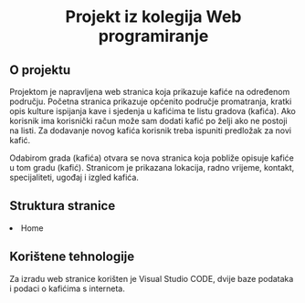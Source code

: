 <h1 align="center">Projekt iz kolegija Web programiranje</h1>
<h2>O projektu</h2>
<p>Projektom je napravljena web stranica koja prikazuje kafiće na određenom području. Početna stranica prikazuje općenito područje promatranja, kratki opis kulture ispijanja kave i sjedenja u kafićima te listu gradova (kafića). Ako korisnik ima korisnički račun može sam dodati kafić po želji ako ne postoji na listi. Za dodavanje novog kafića korisnik treba ispuniti predložak za novi kafić.</p>
<p>Odabirom grada (kafića) otvara se nova stranica koja pobliže opisuje kafiće u tom gradu (kafić). Stranicom je prikazana lokacija, radno vrijeme, kontakt, specijaliteti, ugođaj i izgled kafića.</p>
<h2>Struktura stranice</h2>
<li>Home</li>


<h2>Korištene tehnologije</h2>
<p>Za izradu web stranice korišten je Visual Studio CODE, dvije baze podataka i podaci o kafićima s interneta.</p>
